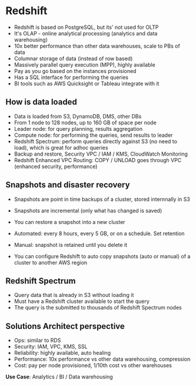 # Redshift

- Redshift is based on PostgreSQL, but its' not used for OLTP
- It's OLAP - online analytical processing (analytics and data warehousing)
- 10x better performance than other data warehouses, scale to PBs of data
- Columnar storage of data (instead of row based)
- Massively parallel query execution (MPP), highly available
- Pay as you go based on the instances provisioned
- Has a SQL interface for performing the queries
- BI tools such as AWS Quicksight or Tableau integrate with it

## How is data loaded

- Data is loaded from S3, DynamoDB, DMS, other DBs
- From 1 node to 128 nodes, up to 160 GB of space per node
- Leader node: for query planning, results aggregation
- Compute node: for performing the queries, send results to leader
- Redshift Spectrum: perform queries directly against S3 (no need to load), which is great for adhoc queries
- Backup and restore, Security VPC / IAM / KMS, CloudWatch Monitoring
- Redshift Enhanced VPC Routing: COPY / UNLOAD goes through VPC (enhanced security, performance)

## Snapshots and disaster recovery

- Snapshots are point in time backups of a cluster, stored internnally in S3
- Snapshots are incremental (only what has changed is saved)
- You can restore a snapshot into a new cluster
- Automated: every 8 hours, every 5 GB, or on a schedule. Set retention
- Manual: snapshot is retained until you delete it

- You can configure Redshift to auto copy snapshots (auto or manual) of a cluster to another AWS region

## Redshift Spectrum

- Query data that is already in S3 without loading it 
- Must have a Redshift cluster available to start the query 
- The query is the submitted to thousands of Redshift Spectrum nodes

## Solutions Architect perspective

- Ops: similar to RDS
- Security: IAM, VPC, KMS, SSL
- Reliability: highly available, auto healing
- Performance: 10x performance vs other data warehousing, compression
- Cost: pay per node provisioned, 1/10th cost vs other warehouses

**Use Case**: Analytics / BI / Data warehousing